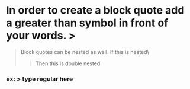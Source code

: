 # In order to create a block quote add a greater than symbol in front of your words. >
> Block quotes can be nested as well.
> If this is nested\
> > Then this is double nested
### ex:      > type regular here 
